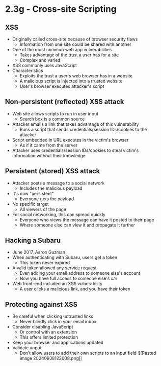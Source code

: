 # 2.3g - Cross-site Scripting
## XSS
- Originally called cross-site because of browser security flaws
	- Information from one site could be shared with another
- One of the most common web app vulnerabilities
	- Takes advantage of the trust a user has for a site
	- Complex and varied
- XSS commonly uses JavaScript
- Characteristics
	- Exploits the trust a user's web browser has in a website
	- A malicious script is injected into a trusted website
	- User's browser executes attacker's script
## Non-persistent (reflected) XSS attack
- Web site allows scripts to run in user input
	- Search box is a common source
- Attacker emails a link that takes advantage of this vulnerability
	- Runs a script that sends credentials/session IDs/cookies to the attacker
- Script embedded in URL executes in the victim's browser
	- As if it came from the server
- Attacker uses credentials/session IDs/cookies to steal victim's information without their knowledge
## Persistent (stored) XSS attack
- Attacker posts a message to a social network
	- Includes the malicious payload
- It's now "persistent"
	- Everyone gets the payload
- No specific target
	- All viewers of the page
- For social networking, this can spread quickly
	- Everyone who views the message can have it posted to their page
	- Where someone else can view it and propagate it further
## Hacking a Subaru
- June 2017, Aaron Guzman
- When authenticating with Subaru, users get a token
	- This token never expired
- A valid token allowed any service request
	- Even adding your email address to someone else's account
	- Now you have full access to someone else's car
- Web front-end included an XSS vulnerability
	- A user clicks a malicious link, and you have their token
## Protecting against XSS
- Be careful when clicking untrusted links
	- Never blindly click in your email inbox
- Consider disabling JavaScript
	- Or control with an extension
	- This offers limited protection
- Keep your browser and applications updated
- Validate unput
	- Don't allow users to add their own scripts to an input field
![[Pasted image 20240908123608.png]]